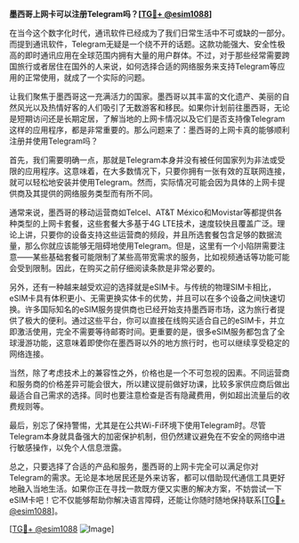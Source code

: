**墨西哥上网卡可以注册Telegram吗？[[TG💪+ @esim1088](https://t.me/s/esim1088)]**

在当今这个数字化时代，通讯软件已经成为了我们日常生活中不可或缺的一部分。而提到通讯软件，Telegram无疑是一个绕不开的话题。这款功能强大、安全性极高的即时通讯应用在全球范围内拥有大量的用户群体。不过，对于那些经常需要跨国旅行或者居住在国外的人来说，如何选择合适的网络服务来支持Telegram等应用的正常使用，就成了一个实际的问题。

让我们聚焦于墨西哥这一充满活力的国家。墨西哥以其丰富的文化遗产、美丽的自然风光以及热情好客的人们吸引了无数游客和移民。如果你计划前往墨西哥，无论是短期访问还是长期定居，了解当地的上网卡情况以及它们是否支持像Telegram这样的应用程序，都是非常重要的。那么问题来了：墨西哥的上网卡真的能够顺利注册并使用Telegram吗？

首先，我们需要明确一点，那就是Telegram本身并没有被任何国家列为非法或受限的应用程序。这意味着，在大多数情况下，只要你拥有一张有效的互联网连接，就可以轻松地安装并使用Telegram。然而，实际情况可能会因为具体的上网卡提供商及其提供的网络服务类型而有所不同。

通常来说，墨西哥的移动运营商如Telcel、AT&T México和Movistar等都提供各种类型的上网卡套餐，这些套餐大多基于4G LTE技术，速度较快且覆盖广泛。理论上讲，只要你的设备支持这些运营商的频段，并且所选套餐包含足够的数据流量，那么你就应该能够无阻碍地使用Telegram。但是，这里有一个小陷阱需要注意——某些基础套餐可能限制了某些高带宽需求的服务，比如视频通话等功能可能会受到限制。因此，在购买之前仔细阅读条款是非常必要的。

另外，还有一种越来越受欢迎的选择就是eSIM卡。与传统的物理SIM卡相比，eSIM卡具有体积更小、无需更换实体卡的优势，并且可以在多个设备之间快速切换。许多国际知名的eSIM服务提供商也已经开始支持墨西哥市场，这为旅行者提供了极大的便利。通过这些平台，你可以直接在线购买适合自己的eSIM卡，并立即激活使用，完全不需要等待邮寄时间。更重要的是，很多eSIM服务都包含了全球漫游功能，这意味着即使你在墨西哥以外的地方旅行时，也可以继续享受稳定的网络连接。

当然，除了考虑技术上的兼容性之外，价格也是一个不可忽视的因素。不同运营商和服务商的价格差异可能会很大，所以建议提前做好功课，比较多家供应商后做出最适合自己需求的选择。同时也要注意检查是否有隐藏费用，例如超出流量后的收费规则等。

最后，别忘了保持警惕，尤其是在公共Wi-Fi环境下使用Telegram时。尽管Telegram本身就具备强大的加密保护机制，但仍然建议避免在不安全的网络中进行敏感操作，以免个人信息泄露。

总之，只要选择了合适的产品和服务，墨西哥的上网卡完全可以满足你对Telegram的需求。无论是本地居民还是外来访客，都可以借助现代通信工具更好地融入当地生活。如果你正在寻找一款既方便又实惠的解决方案，不妨尝试一下eSIM卡吧！它不仅能够帮助你解决语言障碍，还能让你随时随地保持联系[[TG💪+ @esim1088](https://t.me/s/esim1088)]。

[[TG💪+ @esim1088](https://t.me/s/esim1088) ![Image](https://i.postimg.cc/4NQfJmqS/Snipaste-2025-05-13-00-14-12.png)]